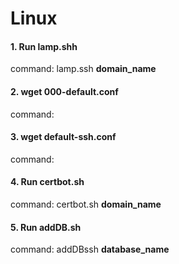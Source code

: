 # Linux

#### 1. Run lamp.shh
command: lamp.ssh __domain_name__

#### 2. wget 000-default.conf
 command: 

#### 3. wget default-ssh.conf
command:

#### 4. Run certbot.sh 
 command: certbot.sh __domain_name__

#### 5. Run addDB.sh
 command: addDBssh __database_name__
